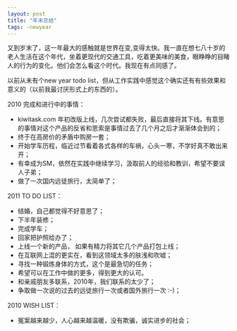```yaml
---
layout: post
title: "年末总结"
tags: -newyear
---
```


又到岁末了，这一年最大的感触就是世界在变,变得太快。我一直在想七八十岁的老人生活在这个年代，坐着更现代的交通工具，吃着更美味的美食，眼睁睁的目睹人的行为的变化。他们会怎么看这个时代。我现在有点同感了。

以前从未有个new year todo list，但从工作实践中感觉这个确实还有有些效果和意义的（以前我最讨厌形式上的东西的）。

2010 完成和进行中的事情：

* kiwitask.com 年初改版上线，几次尝试都失败，最后直接将其下线。有意思的事情对这个产品的反省和思索是事情过去了几个月之后才渐渐体会到的；
* 终于在高房价的矛盾中购房一套；
* 开始学车历程，临近过节看着各式各样的车祸，心头一寒，不学好真不敢出来开；
* 有幸成为SM，依然在实践中继续学习，汲取前人的经验和教训，希望不要误人子弟；
* 做了一次国内远徒旅行，太简单了；

2011 TO DO LIST：

* 结婚，自己都觉得不好意思了；
* 下半年装修；
* 完成学车；
* 回家把护照给办了；
* 上线一个新的产品， 如果有精力将其它几个产品打包上线；
* 在互联网上混的更实在，看到这领域太多的肤浅和吹嘘；
* 寻找一种锻炼身体的方式，这个是最急切的任务；
* 希望可以在工作中做的更多，得到更大的认可。
* 和亲戚朋友多联系，2010年，我们联系的太少了；
* 争取做一次说的过去的远徒旅行一次或者国外旅行一次 :-)； 

2010 WISH LIST：
* 冤案越来越少，人心越来越温暖，没有欺骗，诚实进步的社会；


